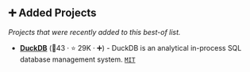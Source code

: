 ## ➕ Added Projects

_Projects that were recently added to this best-of list._

- <b><a href="https://github.com/duckdb/duckdb">DuckDB</a></b> (🥇43 ·  ⭐ 29K · ➕) - DuckDB is an analytical in-process SQL database management system. <code><a href="http://bit.ly/34MBwT8">MIT</a></code>

